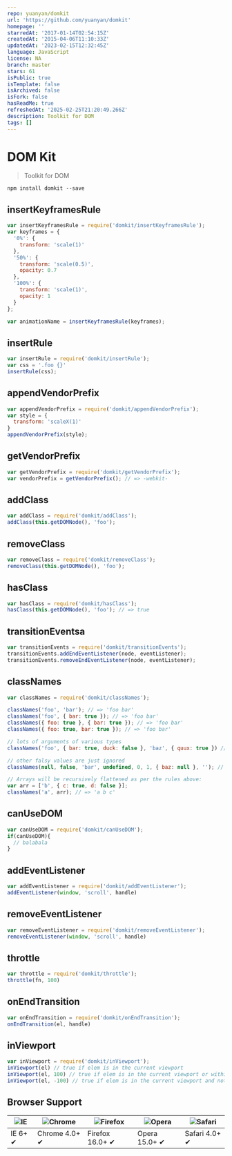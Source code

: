 ```yaml
---
repo: yuanyan/domkit
url: 'https://github.com/yuanyan/domkit'
homepage: ''
starredAt: '2017-01-14T02:54:15Z'
createdAt: '2015-04-06T11:10:33Z'
updatedAt: '2023-02-15T12:32:45Z'
language: JavaScript
license: NA
branch: master
stars: 61
isPublic: true
isTemplate: false
isArchived: false
isFork: false
hasReadMe: true
refreshedAt: '2025-02-25T21:20:49.266Z'
description: Toolkit for DOM
tags: []
---
```


# DOM Kit
> Toolkit for DOM

```
npm install domkit --save
```

## insertKeyframesRule

```js
var insertKeyframesRule = require('domkit/insertKeyframesRule');
var keyframes = {
  '0%': {
    transform: 'scale(1)'
  },
  '50%': {
    transform: 'scale(0.5)',
    opacity: 0.7
  },
  '100%': {
    transform: 'scale(1)',
    opacity: 1
  }
};

var animationName = insertKeyframesRule(keyframes);
```

## insertRule

```js
var insertRule = require('domkit/insertRule');
var css = '.foo {}'
insertRule(css);
```

## appendVendorPrefix

```js
var appendVendorPrefix = require('domkit/appendVendorPrefix');
var style = {
  transform: 'scaleX(1)'
}
appendVendorPrefix(style);
```

## getVendorPrefix

```js
var getVendorPrefix = require('domkit/getVendorPrefix');
var vendorPrefix = getVendorPrefix(); // => -webkit-
```

## addClass

```js
var addClass = require('domkit/addClass');
addClass(this.getDOMNode(), 'foo');
```

## removeClass

```js
var removeClass = require('domkit/removeClass');
removeClass(this.getDOMNode(), 'foo');
```

## hasClass

```js
var hasClass = require('domkit/hasClass');
hasClass(this.getDOMNode(), 'foo'); // => true
```

## transitionEventsa

```js
var transitionEvents = require('domkit/transitionEvents');
transitionEvents.addEndEventListener(node, eventListener);
transitionEvents.removeEndEventListener(node, eventListener);
```

## classNames

```js
var classNames = require('domkit/classNames');

classNames('foo', 'bar'); // => 'foo bar'
classNames('foo', { bar: true }); // => 'foo bar'
classNames({ foo: true }, { bar: true }); // => 'foo bar'
classNames({ foo: true, bar: true }); // => 'foo bar'

// lots of arguments of various types
classNames('foo', { bar: true, duck: false }, 'baz', { quux: true }) // => 'foo bar baz quux'

// other falsy values are just ignored
classNames(null, false, 'bar', undefined, 0, 1, { baz: null }, ''); // => 'bar 1'

// Arrays will be recursively flattened as per the rules above:
var arr = ['b', { c: true, d: false }];
classNames('a', arr); // => 'a b c'
```

## canUseDOM

```js
var canUseDOM = require('domkit/canUseDOM');
if(canUseDOM){
  // balabala
}
```

## addEventListener

```js
var addEventListener = require('domkit/addEventListener');
addEventListener(window, 'scroll', handle)
```

## removeEventListener
```js
var removeEventListener = require('domkit/removeEventListener');
removeEventListener(window, 'scroll', handle)
```

## throttle
```js
var throttle = require('domkit/throttle');
throttle(fn, 100)
```

## onEndTransition
```js
var onEndTransition = require('domkit/onEndTransition');
onEndTransition(el, handle)
```

## inViewport
```js
var inViewport = require('domkit/inViewport');
inViewport(el) // true if elem is in the current viewport
inViewport(el, 100) // true if elem is in the current viewport or within 100px of it
inViewport(el, -100) // true if elem is in the current viewport and not within 99px of the edge
```

## Browser Support

![IE](https://raw.githubusercontent.com/alrra/browser-logos/master/src/edge/edge_48x48.png) | ![Chrome](https://raw.githubusercontent.com/alrra/browser-logos/master/src/chrome/chrome_48x48.png) | ![Firefox](https://raw.githubusercontent.com/alrra/browser-logos/master/src/firefox/firefox_48x48.png) | ![Opera](https://raw.githubusercontent.com/alrra/browser-logos/master/src/opera/opera_48x48.png) | ![Safari](https://raw.githubusercontent.com/alrra/browser-logos/master/src/safari/safari_48x48.png)
--- | --- | --- | --- | --- |
IE 6+ ✔ | Chrome 4.0+ ✔ | Firefox 16.0+ ✔ | Opera 15.0+ ✔ | Safari 4.0+ ✔ |
